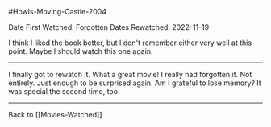 #Howls-Moving-Castle-2004

Date First Watched:  Forgotten
Dates Rewatched:  2022-11-19

I think I liked the book better, but I don't remember either very well at this point.  Maybe I should watch this one again.

---
I finally got to rewatch it.  What a great movie!  I really had forgotten it.  Not entirely.  Just enough to be surprised again.  Am I grateful to lose memory?  It was special the second time, too.

---
Back to [[Movies-Watched]]